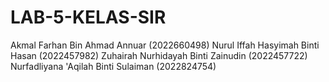 # LAB-5-KELAS-SIR
Akmal Farhan Bin Ahmad Annuar (2022660498)
Nurul Iffah Hasyimah Binti Hasan (2022457982)
Zuhairah Nurhidayah Binti Zainudin (2022457722)  
Nurfadliyana 'Aqilah Binti Sulaiman (2022824754)  
